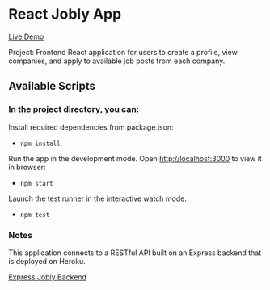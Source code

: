 # React Jobly App

[Live Demo](https://jobly-zhl.netlify.app)

Project: Frontend React application for users to create a profile, view companies, and apply to available job posts from each company.

## Available Scripts

### In the project directory, you can:

Install required dependencies from package.json:

- `npm install`

Run the app in the development mode. Open [http://localhost:3000](http://localhost:3000) to view it in browser:

 - `npm start`

Launch the test runner in the interactive watch mode:

- `npm test`

### Notes

This application connects to a RESTful API built on an Express backend that is deployed on Heroku.

[Express Jobly Backend](https://github.com/zhenhua01/express-sql-jobly)
